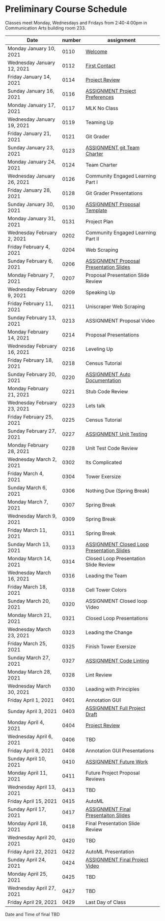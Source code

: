 # Preliminary Course Schedule
Classes meet Monday, Wednesdays and Fridays from 2:40-4:00pm in Communication Arts building room 233.

| Date |  number | assignment |
|------|---------|------------|
|  Monday January 10, 2021  | 0110 |  [Welcome](0110-Welcome) |
|  Wednesday January 12, 2021  | 0112 |  [First Contact](0112-First_Contact) |
|  Friday January 14, 2021  | 0114 |  [Project Review](0114-Project_Review) |
|  Sunday January 16, 2021  | 0116 |  [ASSIGNMENT Project Preferences](0116-ASSIGNMENT_Project_Preferences) |
| Monday January 17, 2021   | 0117 | MLK No Class |
| Wednesday January 19, 2021   | 0119 | Teaming Up |
| Friday January 21, 2021   | 0121 | Git Grader |
|  Sunday January 23, 2021  | 0123 |  [ASSIGNMENT git Team Charter](0123-ASSIGNMENT_git_Team_Charter) |
| Monday January 24, 2021   | 0124 | Team Charter |
| Wednesday January 26, 2021   | 0126 | Community Engaged Learning Part I |
| Friday January 28, 2021   | 0128 | Git Grader Presentations |
|  Sunday January 30, 2021  | 0130 |  [ASSIGNMENT Proposal Template](0130-ASSIGNMENT_Proposal_Template) |
| Monday January 31, 2021   | 0131 | Project Plan |
| Wednesday February 2, 2021   | 0202 | Community Engaged Learning Part II |
| Friday February 4, 2021   | 0204 | Web Scraping |
|  Sunday February 6, 2021  | 0206 |  [ASSIGNMENT Proposal Presentation Slides](0206-ASSIGNMENT_Proposal_Presentation_Slides) |
| Monday February 7, 2021   | 0207 | Proposal Presentation Slide Review |
| Wednesday February 9, 2021   | 0209 | Speaking Up |
| Friday February 11, 2021   | 0211 | Uniscraper Web Scraping |
| Sunday February 13, 2021   | 0213 | ASSIGNMENT Proposal Video |
| Monday February 14, 2021   | 0214 | Proposal Presentations |
| Wednesday February 16, 2021   | 0216 | Leveling Up |
| Friday February 18, 2021   | 0218 | Census Tutorial |
|  Sunday February 20, 2021  | 0220 |  [ASSIGNMENT Auto Documentation](0220-ASSIGNMENT_Auto_Documentation) |
| Monday February 21, 2021   | 0221 | Stub Code Review |
| Wednesday February 23, 2021   | 0223 | Lets talk |
| Friday February 25, 2021   | 0225 | Census Tutorial |
|  Sunday February 27, 2021  | 0227 |  [ASSIGNMENT Unit Testing](0227-ASSIGNMENT_Unit_Testing) |
| Monday February 28, 2021   | 0228 | Unit Test Code Review |
| Wednesday March 2, 2021   | 0302 | Its Complicated |
| Friday March 4, 2021   | 0304 | Tower Exersize |
| Sunday March 6, 2021   | 0306 | Nothing Due (Spring Break) |
| Monday March 7, 2021   | 0307 | Spring Break |
| Wednesday March 9, 2021   | 0309 | Spring Break |
| Friday March 11, 2021   | 0311 | Spring Break |
|  Sunday March 13, 2021  | 0313 |  [ASSIGNMENT Closed Loop Presentation Slides](0313-ASSIGNMENT_Closed_Loop_Presentation_Slides) |
| Monday March 14, 2021   | 0314 | Closed Loop Presentation Slide Review |
| Wednesday March 16, 2021   | 0316 | Leading the Team |
| Friday March 18, 2021   | 0318 | Cell Tower Colors |
| Sunday March 20, 2021   | 0320 | ASSIGNMENT Closed loop Video |
| Monday March 21, 2021   | 0321 | Closed Loop Presentations |
| Wednesday March 23, 2021   | 0323 | Leading the Change |
| Friday March 25, 2021   | 0325 | Finish Tower Exersize |
|  Sunday March 27, 2021  | 0327 |  [ASSIGNMENT Code Linting](0327-ASSIGNMENT_Code_Linting) |
| Monday March 28, 2021   | 0328 | Lint Review |
| Wednesday March 30, 2021   | 0330 | Leading with Principles |
| Friday April 1, 2021   | 0401 | Annotation GUI |
|  Sunday April 3, 2021  | 0403 |  [ASSIGNMENT Full Project Draft](0403-ASSIGNMENT_Full_Project_Draft) |
|  Monday April 4, 2021  | 0404 |  [Project Review](0404-Project_Review) |
| Wednesday April 6, 2021   | 0406 | TBD |
| Friday April 8, 2021   | 0408 | Annotation GUI Presentations |
|  Sunday April 10, 2021  | 0410 |  [ASSIGNMENT Future Work](0410-ASSIGNMENT_Future_Work) |
| Monday April 11, 2021   | 0411 | Future Project Proposal Reviews |
| Wednesday April 13, 2021   | 0413 | TBD |
| Friday April 15, 2021   | 0415 | AutoML |
|  Sunday April 17, 2021  | 0417 |  [ASSIGNMENT Final Presentaiton Slides](0417-ASSIGNMENT_Final_Presentaiton_Slides) |
| Monday April 18, 2021   | 0418 | Final Presentation Slide Review |
| Wednesday April 20, 2021   | 0420 | TBD |
| Friday April 22, 2021   | 0422 | AutoML Presentation |
|  Sunday April 24, 2021  | 0424 |  [ASSIGNMENT Final Project Video](0424-ASSIGNMENT_Final_Project_Video) |
| Monday April 25, 2021   | 0425 | TBD |
| Wednesday April 27, 2021   | 0427 | TBD |
| Friday April 29, 2021   | 0429 | Last Day of Class |

Date and Time of final TBD

